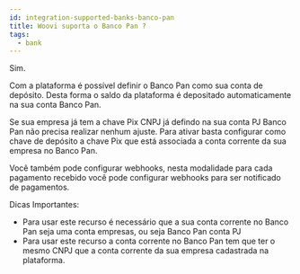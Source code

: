 ```yaml
---
id: integration-supported-banks-banco-pan
title: Woovi suporta o Banco Pan ?
tags:
  - bank
---
```


Sim.

Com a plataforma é possível definir o Banco Pan como sua conta de depósito. Desta forma o saldo da plataforma é depositado automaticamente na sua conta Banco Pan.

Se sua empresa já tem a chave Pix CNPJ já defindo na sua conta PJ Banco Pan não precisa realizar nenhum ajuste. Para ativar basta configurar como chave de depósito a chave Pix que está associada a conta corrente da sua empresa no Banco Pan.

Você também pode configurar webhooks, nesta modalidade para cada pagamento recebido você pode configurar webhooks para ser notificado de pagamentos.

Dicas Importantes:

- Para usar este recurso é necessário que a sua conta corrente no Banco Pan seja uma conta empresas, ou seja Banco Pan conta PJ
- Para usar este recurso a conta corrente no Banco Pan tem que ter o mesmo CNPJ que a conta corrente da sua empresa cadastrada na plataforma.
